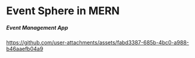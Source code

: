 # Event Sphere in MERN
##### Event Management App 

https://github.com/user-attachments/assets/fabd3387-685b-4bc0-a988-b46aaefb04a9

